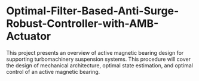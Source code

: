 # Optimal-Filter-Based-Anti-Surge-Robust-Controller-with-AMB-Actuator
This project presents an overview of active magnetic bearing design for supporting turbomachinery suspension systems. This procedure will cover the design of mechanical architecture, optimal state estimation, and optimal control of an active magnetic bearing. 
